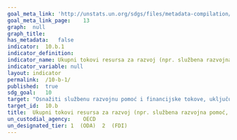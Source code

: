 ```yaml
---	
goal_meta_link:	'http://unstats.un.org/sdgs/files/metadata-compilation/Metadata-Goal-10.pdf'
goal_meta_link_page:	13
graph:	null
graph_title:	
has_metadata:	false
indicator:	10.b.1
indicator_definition:	
indicator_name:	Ukupni tokovi resursa za razvoj (npr. službena razvojna pomoć, izravna strana ulaganja i ostali tokovi)
indicator_variable:	null
layout:	indicator
permalink:	/10-b-1/
published:	true  
sdg_goal:	10
target:	"Osnažiti službenu razvojnu pomoć i financijske tokove, uključujući izravna strana ulaganja, za države gdje postoji najveća potreba, posebno za najmanje razvijene zemlje, afričke zemlje, male otočne države u razvoju i zemlje u razvoju koje nemaju izlaz na more, u skladu s njihovim nacionalnim planovima i programima"
target_id:	10.b
title:	Ukupni tokovi resursa za razvoj (npr. službena razvojna pomoć, izravna strana ulaganja i ostali tokovi)
un_custodial_agency:	OECD
un_designated_tier:	1  (ODA)  2  (FDI)
---	
```

